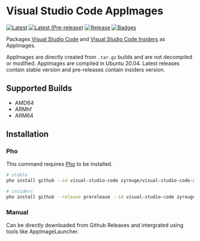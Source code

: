 # Visual Studio Code AppImages

[![Latest](https://img.shields.io/endpoint?url=https%3A%2F%2Fraw.githubusercontent.com%2Fzyrouge%2Fvisual-studio-code-appimages%2Fdist-badges%2Fbadge-latest.json)](https://github.com/zyrouge/visual-studio-code-appimages/releases/latest)
[![Latest (Pre-release)](https://img.shields.io/endpoint?url=https%3A%2F%2Fraw.githubusercontent.com%2Fzyrouge%2Fvisual-studio-code-appimages%2Fdist-badges%2Fbadge-prerelease.json)](https://github.com/zyrouge/visual-studio-code-appimages/releases)
[![Release](https://github.com/zyrouge/visual-studio-code-appimages/actions/workflows/release.yml/badge.svg)](https://github.com/zyrouge/visual-studio-code-appimages/actions/workflows/release.yml)
[![Badges](https://github.com/zyrouge/visual-studio-code-appimages/actions/workflows/badges.yml/badge.svg)](https://github.com/zyrouge/visual-studio-code-appimages/actions/workflows/badges.yml)

Packages [Visual Studio Code](https://code.visualstudio.com/) and [Visual Studio Code Insiders](https://code.visualstudio.com/insiders/) as AppImages.

AppImages are directly created from `.tar.gz` builds and are not decompiled or modified. AppImages are compiled in Ubuntu 20.04. Latest releases contain stable version and pre-releases contain insiders version.

## Supported Builds

-   AMD64
-   ARMhf
-   ARM64

## Installation

### Pho

This command requires [Pho](https://github.com/zyrouge/pho) to be installed.

```bash
# stable
pho install github --id visual-studio-code zyrouge/visual-studio-code-appimages

# insiders
pho install github --release prerelease --id visual-studio-code zyrouge/visual-studio-code-appimages
```

### Manual

Can be directly downloaded from Github Releases and intergrated using tools like AppImageLauncher.
